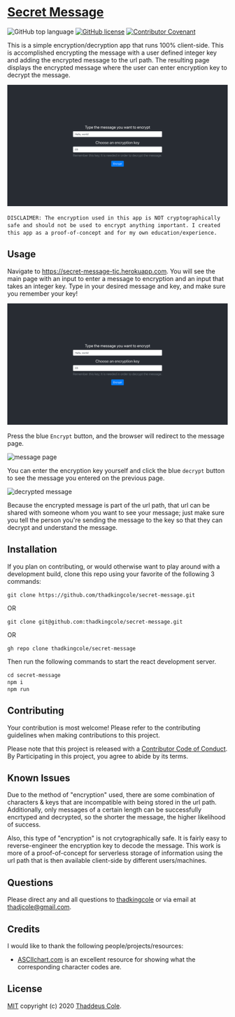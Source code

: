 # [Secret Message](https://secret-message-tjc.herokuapp.com/)

![GitHub top language](https://img.shields.io/github/languages/top/thadkingcole/secret-message)
[![GitHub license](https://img.shields.io/github/license/thadkingcole/secret-message)](LICENSE)
[![Contributor Covenant](https://img.shields.io/badge/Contributor%20Covenant-v2.0%20adopted-ff69b4.svg)](code_of_conduct.md)

This is a simple encryption/decryption app that runs 100% client-side. This is accomplished encrypting the message with a user defined integer key and adding the encrypted message to the url path. The resulting page displays the encrypted message where the user can enter encryption key to decrypt the message.

[![screenshot](./public/images/screenshot.png)](https://secret-message-tjc.herokuapp.com/)

```DISCLAIMER: The encryption used in this app is NOT cryptographically safe and should not be used to encrypt anything important. I created this app as a proof-of-concept and for my own education/experience.```

## Usage

Navigate to <https://secret-message-tjc.herokuapp.com>. You will see the main page with an input to enter a message to encryption and an input that takes an integer key. Type in your desired message and key, and make sure you remember your key!

![main page](./public/images/screenshot.png)

Press the blue ```Encrypt``` button, and the browser will redirect to the message page.

![message page](./public/images/message.png)

You can enter the encryption key yourself and click the blue ```decrypt``` button to see the message you entered on the previous page.

![decrypted message](./public/images/decrypted.png)

Because the encrypted message is part of the url path, that url can be shared with someone whom you want to see your message; just make sure you tell the person you're sending the message to the key so that they can decrypt and understand the message.

## Installation

If you plan on contributing, or would otherwise want to play around with a development build, clone this repo using your favorite of the following 3 commands:

```git
git clone https://github.com/thadkingcole/secret-message.git
```

OR

```git
git clone git@github.com:thadkingcole/secret-message.git
```

OR

```git
gh repo clone thadkingcole/secret-message
```

Then run the following commands to start the react development server.

```shell
cd secret-message
npm i
npm run
```

## Contributing

Your contribution is most welcome! Please refer to the contributing guidelines when making contributions to this project.

Please note that this project is released with a [Contributor Code of Conduct](code_of_conduct.md). By Participating in this project, you agree to abide by its terms.

## Known Issues

Due to the method of "encryption" used, there are some combination of characters & keys that are incompatible with being stored in the url path. Additionally, only messages of a certain length can be successfully encrtyped and decrypted, so the shorter the message, the higher likelihood of success.

Also, this type of "encryption" is not crytographically safe. It is fairly easy to reverse-engineer the encryption key to decode the message. This work is more of a proof-of-concept for serverless storage of information using the url path that is then available client-side by different users/machines.

## Questions

Please direct any and all questions to [thadkingcole](https://github.com/thadkingcole) or via email at [thadjcole@gmail.com](mailto:thadjcole@gmail.com).

## Credits

I would like to thank the following people/projects/resources:

- [ASCIIchart.com](https://asciichart.com) is an excellent resource for showing what the corresponding character codes are.

## License

[MIT](LICENSE) copyright (c) 2020 [Thaddeus Cole](mailto:thadjcole@gmail.com).
